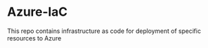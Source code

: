 # Azure-IaC
This repo contains infrastructure as code for deployment of specific resources to Azure

